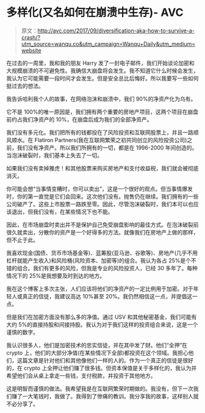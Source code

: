 # 多样化(又名如何在崩溃中生存)- AVC

> 原文：<http://avc.com/2017/09/diversification-aka-how-to-survive-a-crash/?utm_source=wanqu.co&utm_campaign=Wanqu+Daily&utm_medium=website>

在过去的一周里，我和我的朋友 Harry 发了一封电子邮件，我们开始谈论加密和大规模崩溃的不可避免性。我确信大崩盘将会发生。我不知道它什么时候会发生，我认为它可能需要一段时间才会发生。但是安全总比后悔好。所以我要写一些如何挺过去的想法。

我告诉哈利我个人的故事，在网络泡沫和崩溃中，我们 90%的净资产化为乌有。

它不是 100%的唯一原因是，我们拥有两个重要的房地产项目，这两个项目在崩盘前约占我们净资产的 10%，在崩盘后成为我们的全部净资产。

我们没有多元化。我们把所有的钱都投在了风险投资和互联网股票上，并且一路顺风顺水。在 Flatiron Partners(我在互联网繁荣之初共同创立的风险投资公司)之前，我们没有净资产。所以我们所拥有的一切，都是在 1996-2000 年间创造的。当泡沫破裂时，我们基本上失去了一切。

如果我们没有卖掉雅虎！和其他股票来购买房地产和支付收益税，我们就会被彻底消灭。

你可能会想“当事情变糟时，你可以卖出”，这是一个很好的观点。但当事情爆发时，你的第一直觉是它们会回来。这次他们没有。抛售仍在继续。我们拥有的一些公司破产了。这些上市股票一路跌至零。因此，尽管泡沫破裂时，我们本可以也应该退出，但我们没有，在某些情况下也不能。

因此，在市场崩盘时卖出并不是保护自己免受崩盘影响的最佳方式。在泡沫破裂前很久就卖出，分散你的资产是一个好得多的方法。就像我们在房地产上做的那样，但不止于此。

我喜欢现金(国债、货币市场基金等)、蓝筹股(亚马逊、谷歌等)、房地产(几乎不用杠杆就能产生收入)和风险桶(风险资本、加密等)的组合。我认为各占 25%是个不错的组合。我们有更多的风险，但我是专业的风险投资人，已经 30 多年了。每种情况下的 25%是我想要及时到达的地方。

我在这个博客上多次主张，人们应该将他们的净资产的一定比例用于加密。对于年轻人或真正的信徒，我建议高达 10%甚至 20%。我仍然相信这一点，并提倡这一点。

但是我们在加密方面没有那么多的净值。通过 USV 和其他秘密基金，我们可能有大约 5%的直接持股和间接持股。我认为对于我们这样的投资组合来说，这是一个谨慎的数字。

我认识很多人，他们是加密技术的忠实信徒，并在其中发了财。他们“全押”在 crypto 上，他们的大部分净值(在某些情况下全部)都投资在这个领域。我担心他们，这篇文章是针对他们和其他像他们一样的人的。作为一个真正的信徒是很好的，在 crypto 上全押让他们赚了很多钱。但资本保值是关于多样化的，我认为并希望他们会从桌上拿走一些钱，支付税款，并投资于其他地方。

这是明智而谨慎的做法。我希望我是在互联网繁荣时期做的。我没有，但下一次我们赚了一大笔钱时，我做了。我得到了惨痛的教训。我分享我的故事，这样别人就不必分享了。